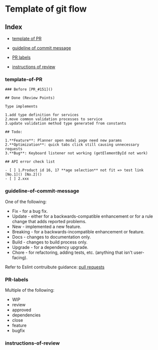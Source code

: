 # Template of git flow

## Index

- [template of PR](#template-of-PR)

- [guideline of commit message](#guideline-of-commit-message)

- [PR labels](#PR-labels)

- [instructions of review](#instructions-of-review)

### template-of-PR  

```markdowm
### Before [PR_#151]()  

## Done (Review Points)  

Type implements  

1.add type definition for services  
2.move common validation processes to service  
3.update validation method type generated from constants  

## Todo:  

1.**Feature**: Planner open modal page need new params  
2.**Optimization**: quick tabs click still causing unnecessary requests  
3.**Bug**: Keyboard listener not working (getElementById not work)  

## API error check list

- [ ] 1.Product id 16, 17 **age selection** not fit => test link [No.1]() [No.2]()  
- [ ] 2.xxx  
```

### guideline-of-commit-message  

One of the following:

- Fix - for a bug fix.  
- Update - either for a backwards-compatible enhancement or for a rule change that adds reported problems.  
- New - implemented a new feature.  
- Breaking - for a backwards-incompatible enhancement or feature.  
- Docs - changes to documentation only.  
- Build - changes to build process only.  
- Upgrade - for a dependency upgrade.  
- Chore - for refactoring, adding tests, etc. (anything that isn't user-facing).  

Refer to Eslint contruibute guidance: [pull requests](https://eslint.org/docs/developer-guide/contributing/pull-requests)

### PR-labels  

Multiple of the following:  

- WIP  
- review  
- approved  
- dependencies  
- close  
- feature  
- bugfix  

### instructions-of-review  
